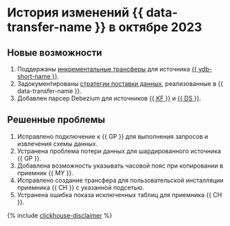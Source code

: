 # История изменений {{ data-transfer-name }} в октябре 2023

## Новые возможности

1. Поддержаны [инкрементальные трансферы](../concepts/regular-incremental-copy.md) для источника [{{ ydb-short-name }}](../operations/endpoint/source/ydb.md).
1. Задокументированы [стратегии поставки данных](../concepts/delivery-configuration.md), реализованные в {{ data-transfer-name }}.  
1. Добавлен парсер Debezium для источников [{{ KF }}](../operations/endpoint/source/kafka.md) и [{{ DS }}](../operations/endpoint/source/data-streams.md).

## Решенные проблемы

1. Исправлено подключение к {{ GP }} для выполнения запросов и извлечения схемы данных.
1. Устранена проблема потери данных для шардированного источника {{ GP }}.
1. Добавлена возможность указывать часовой пояс при копировании в приемник {{ MY }}.
1. Исправлено создание трансфера для пользовательской инсталляции приемника {{ CH }} с указанной подсетью.
1. Устранена ошибка показа исключенных таблиц для приемника {{ CH }}.

{% include [clickhouse-disclaimer](../../_includes/clickhouse-disclaimer.md) %}